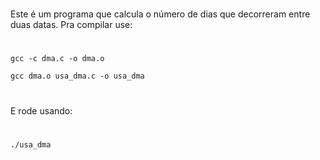 #
Este é um programa que calcula o número de dias que decorreram entre duas datas. 
Pra compilar use:
#

```
gcc -c dma.c -o dma.o

gcc dma.o usa_dma.c -o usa_dma
```

#
E rode usando:
#

```
./usa_dma
```
